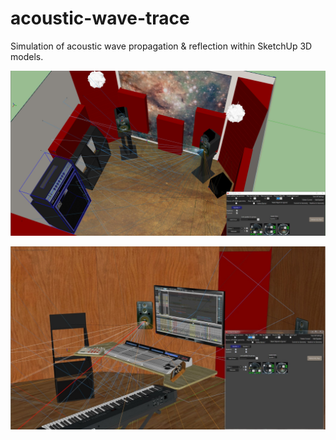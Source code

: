 # acoustic-wave-trace
Simulation of acoustic wave propagation &amp; reflection within SketchUp 3D models.

![Demo Image 01](https://github.com/iambryanhaney/acoustic-wave-trace/blob/master/acoustic_wave_trace_01.jpg)

![Demo Image 02](https://github.com/iambryanhaney/acoustic-wave-trace/blob/master/acoustic_wave_trace_02.jpg)
